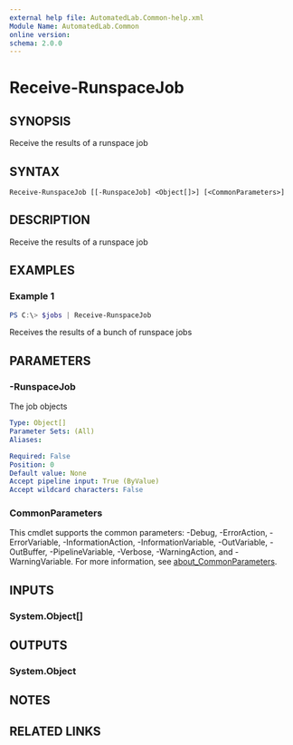 ```yaml
---
external help file: AutomatedLab.Common-help.xml
Module Name: AutomatedLab.Common
online version:
schema: 2.0.0
---
```


# Receive-RunspaceJob

## SYNOPSIS
Receive the results of a runspace job

## SYNTAX

```
Receive-RunspaceJob [[-RunspaceJob] <Object[]>] [<CommonParameters>]
```

## DESCRIPTION
Receive the results of a runspace job

## EXAMPLES

### Example 1
```powershell
PS C:\> $jobs | Receive-RunspaceJob
```

Receives the results of a bunch of runspace jobs

## PARAMETERS

### -RunspaceJob
The job objects

```yaml
Type: Object[]
Parameter Sets: (All)
Aliases:

Required: False
Position: 0
Default value: None
Accept pipeline input: True (ByValue)
Accept wildcard characters: False
```

### CommonParameters
This cmdlet supports the common parameters: -Debug, -ErrorAction, -ErrorVariable, -InformationAction, -InformationVariable, -OutVariable, -OutBuffer, -PipelineVariable, -Verbose, -WarningAction, and -WarningVariable. For more information, see [about_CommonParameters](http://go.microsoft.com/fwlink/?LinkID=113216).

## INPUTS

### System.Object[]

## OUTPUTS

### System.Object
## NOTES

## RELATED LINKS
